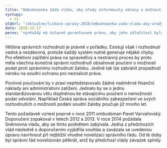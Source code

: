 ```yaml
---
title: "Ombudsmanka žádá vládu, aby úřady informovaly občany o možnosti nezávislého soudního přezkoumání úředních rozhodnutí"
vystupy:
  - tz
oldUrl: "/aktualne/tiskove-zpravy-2018/ombudsmanka-zada-vladu-aby-urady-informovaly-obcany-o-moznosti-nezavisleho-soudniho-pre"
date: 2018-12-17
perex: "<p>Každý má ústavně garantované právo, aby jeho záležitost byla projednána nezávislým a nestranným soudem. U správních orgánů se předpokládá nestrannost, ale nikoli jejich nezávislost. Tu může garantovat pouze soud. Ombudsmanka proto doporučila vládě, aby zakotvila povinnost správních orgánů poučit účastníka řízení o právu podat proti správnímu rozhodnutí žalobu k soudu.</p>"
---
```


<!-- imported from the old website -->

<p>Většina správních rozhodnutí je právně v pořádku. Existují však i rozhodnutí vadná a nezákonná, protože každý systém nutně generuje nějaké chyby. Pro efektivní zajištění práva na spravedlivý a nestranný proces by proto měla všechna konečná správní rozhodnutí obsahovat poučení o možnosti podat proti správnímu rozhodnutí žalobu. Jedině tak lze zabránit propadnutí nároku na soudní ochranu pro neznalost práva. </p> <p>Povinné poučování by v praxi nepředstavovalo žádné nadměrné finanční náklady ani administrativní zatížení. Jednalo by se o jednu standardizovanou větu doplněnou ke stávajícímu poučení o nemožnosti podat odvolání. Například Česká správa sociálního zabezpečení ve svých rozhodnutích o možnosti podání soudní žaloby poučuje již mnoho let.</p> <p>Tento požadavek vznesl poprvé v roce 2011 ombudsman Pavel Varvařovský. Doporučení zopakoval v letech 2012 a 2013. V roce 2014 požádala Sněmovna vládu, aby se tímto podnětem zabývala. Jedna z předchozích vlád následně s doporučením vyjádřila souhlas a zavázala se uvedenou úpravu navrhnout při nejbližší vhodné novelizaci správního řádu. Od té doby byl správní řád novelizován pětkrát, aniž by předchozí vlády závazek splnily. </p>
